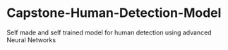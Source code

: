 # Capstone-Human-Detection-Model
 Self made  and self trained model for human detection using advanced Neural Networks
